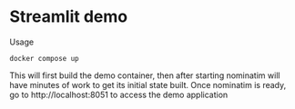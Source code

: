 # Streamlit demo

Usage
```commandline
docker compose up
```

This will first build the demo container, then after starting nominatim will have minutes of work to get
its initial state built. Once nominatim is ready, go to http://localhost:8051 to access the demo application
